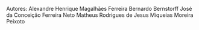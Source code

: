 Autores:
Alexandre Henrique Magalhães Ferreira
Bernardo Bernstorff
José da Conceição Ferreira Neto
Matheus Rodrigues de Jesus
Miqueias Moreira Peixoto